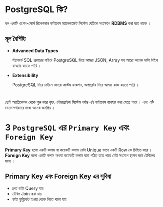 
# **PostgreSQL** কি?

হল একটি ওপেন-সোর্স রিলেশনাল ডাটাবেস ম্যানেজমেন্ট সিস্টেম যেটিকে সংক্ষেপে **RDBMS** বলা হয়ে থাকে । 




## মূল বৈশিষ্ট্য
- **Advanced Data Types**

    স্ট্যান্ডার্ড SQL প্রকারের বাইরে PostgreSQL দিয়ে আমরা JSON, Array সহ আরো অনেক ডাটা টাইপ ব্যবহার করতে পারি । 
- **Extensibility**

    PostgreSQL দিয়ে চাইলে আমরা কাস্টম ফাঙ্কশন, অপারেটর দিয়ে আমরা কাজ করতে পারি ।  


#

ছোট অ্যাপ্লিকেশন থেকে শুরু করে বৃহৎ এন্টারপ্রাইজ সিস্টেম পর্যন্ত এই ডাটাবেস ব্যবহার করা যেতে পারে । এবং এটি ডেভেলপারদের মধ্যে অনেক জনপ্রিয় । 



# 3 `PostgreSQL` এর `Primary Key` এবং  `Foreign Key` 

**Primary Key** হলো একটি কলাম বা কয়েকটি কলাম যেটা Unique ভাবে একটি Row কে চিহ্নিত করে ।   
**Foreign Key** হলো একটি কলাম অথবা কয়েকটি কলাম দ্বারা গঠিত হতে পারে যেটা সংযোগ স্থাপন করে টেবিলের মধ্যে ।

## Primary Key এবং Foreign Key এর সুবিধা

- দ্রুত ডাটা Query যায়
- টেবিল Join করা যায় 
- ডাটা ডুব্লিকেট হওয়া থেকে বিরত থাকা যায় 


